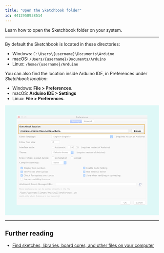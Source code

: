 ```yaml
---
title: "Open the Sketchbook folder"
id: 4412950938514
---
```


Learn how to open the Sketchbook folder on your system.

---

By default the Sketchbook is located in these directories:

* Windows: `C:\Users\{username}\Documents\Arduino`
* macOS: `/Users/{username}/Documents/Arduino`
* Linux: `/home/{username}/Arduino`

You can also find the location inside Arduino IDE, in Preferences under _Sketchbook location_:

* Windows: **File > Preferences**.
* macOS: **Arduino IDE > Settings**
* Linux: **File > Preferences**.

![Preferences](img/IDE-preferences-sketchbook.png)

---

## Further reading

* [Find sketches, libraries, board cores, and other files on your computer](https://support.arduino.cc/hc/en-us/articles/4415103213714-Find-sketches-libraries-board-cores-and-other-files-on-your-computer)
